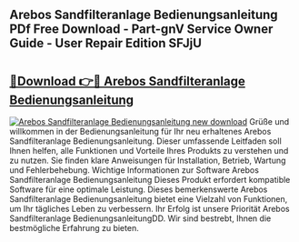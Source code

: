 ## Arebos Sandfilteranlage Bedienungsanleitung PDf Free Download - Part-gnV Service Owner Guide - User Repair Edition SFJjU

# <h2><a href="http://df5e5c.blite.top/?on=Arebos+Sandfilteranlage+Bedienungsanleitung">🔗Download 👉🔴 Arebos Sandfilteranlage Bedienungsanleitung</a></h2>

[![Arebos Sandfilteranlage Bedienungsanleitung new download](https://i.imgur.com/lujVjoI.png)](http://df5e5c.blite.top/?on=Arebos+Sandfilteranlage+Bedienungsanleitung)
Grüße und willkommen in der Bedienungsanleitung für Ihr neu erhaltenes Arebos Sandfilteranlage Bedienungsanleitung. Dieser umfassende Leitfaden soll Ihnen helfen, alle Funktionen und Vorteile Ihres Produkts zu verstehen und zu nutzen. Sie finden klare Anweisungen für Installation, Betrieb, Wartung und Fehlerbehebung. Wichtige Informationen zur Software Arebos Sandfilteranlage Bedienungsanleitung Dieses Produkt erfordert kompatible Software für eine optimale Leistung. Dieses bemerkenswerte Arebos Sandfilteranlage Bedienungsanleitung bietet eine Vielzahl von Funktionen, um Ihr tägliches Leben zu verbessern. Ihr Erfolg ist unsere Priorität Arebos Sandfilteranlage BedienungsanleitungDD. Wir sind bestrebt, Ihnen die bestmögliche Erfahrung zu bieten.
